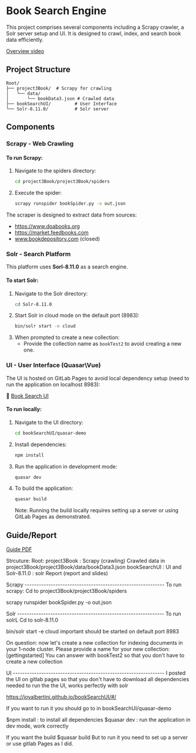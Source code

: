 # Book Search Engine 

This project comprises several components including a Scrapy crawler, a Solr server setup and UI. It is designed to crawl, index, and search book data efficiently.

[Overview video](TODO)


## Project Structure

```
Root/
├── project3Book/  # Scrapy for crawling
│   └── data/
│       └── bookData3.json # Crawled data
├── bookSearchUI/         # User Interface
└── Solr-8.11.0/          # Solr server

```

## Components

### Scrapy - Web Crawling

#### To run Scrapy:
1. Navigate to the spiders directory:
   ```bash
   cd project3Book/project3Book/spiders
   ```
2. Execute the spider:
   ```bash
   scrapy runspider bookSpider.py -o out.json
   ```

The scraper is designed to extract data from sources:
- https://www.doabooks.org
- https://market.feedbooks.com
- www.bookdepository.com (closed)


### Solr - Search Platform
This platform uses **Sorl-8.11.0** as a search engine. 

#### To start Solr:
1. Navigate to the Solr directory:
   ```bash
   cd Solr-8.11.0
   ```
2. Start Solr in cloud mode on the default port (8983):
   ```bash
   bin/solr start -e cloud
   ```
3. When prompted to create a new collection:
   - Provide the collection name as `bookTest2` to avoid creating a new one.

### UI - User Interface (Quasar\Vue)

The UI is hosted on GitLab Pages to avoid local dependency setup (need to run the application on localhost 8983):

🔗 [Book Search UI](https://joyalbertini.github.io/bookSearchUI/#/)

#### To run locally:
1. Navigate to the UI directory:
   ```bash
   cd bookSearchUI/quasar-demo
   ```
2. Install dependencies:
   ```bash
   npm install
   ```
3. Run the application in development mode:
   ```bash
   quasar dev
   ```
4. To build the application:
   ```bash
   quasar build
   ```
   Note: Running the build locally requires setting up a server or using GitLab Pages as demonstrated.

## Guide/Report
[Guide PDF](gitData/report%20project%203%20book%20Search%20Joy%20Albertini.pdf)





Strcuture: 
Root:
  project3Book : Scrapy (crawling)
     Crawled data in project3Book/project3Book/data/bookData3.json
  bookSearchUI : UI and 
  Solr-8.11.0 : solr
  Report (report and slides)


Scrapy  -----------------------------------------------------------
To run scrapy:
Cd to project3Book/project3Book/spiders

scrapy runspider bookSpider.py -o out.json

Solr --------------------------------------------------------------
To run solrL
Cd to solr-8.11.0 

bin/solr start -e cloud important should be started on default port 
8983

On question: now let's create a new collection for indexing documents 
in your 1-node cluster.
Please provide a name for your new collection: [gettingstarted] 
You can answer with bookTest2 so that you don't have to create 
a new collection


UI ----------------------------------------------------------------
I posted the UI on gitlab pages so that you don't have to download 
all dependencies needed to run the the UI, works perfectly with solr

https://joyalbertini.github.io/bookSearchUI/#/

If you want to run it you should go to in bookSearchUI/quasar-demo

$npm install : to install all dependencies 
$quasar dev : run the application in dev mode, work correctly

If you want the build 
$quasar build
But to run it you need to set up a server or use gitlab Pages as I did. 

 


